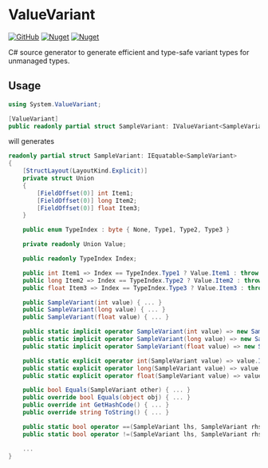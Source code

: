# ValueVariant
[![GitHub](https://img.shields.io/github/license/hikarin522/ValueVariant)](LICENSE)
[![Nuget](https://img.shields.io/nuget/v/ValueVariant)](https://www.nuget.org/packages/ValueVariant/)
[![Nuget](https://img.shields.io/nuget/dt/ValueVariant)](https://www.nuget.org/packages/ValueVariant/)

C# source generator to generate efficient and type-safe variant types for unmanaged types.

## Usage

```cs
using System.ValueVariant;

[ValueVariant]
public readonly partial struct SampleVariant: IValueVariant<SampleVariant, int, long, float> { }
```

will generates

```cs
readonly partial struct SampleVariant: IEquatable<SampleVariant>
{
    [StructLayout(LayoutKind.Explicit)]
    private struct Union
    {
        [FieldOffset(0)] int Item1;
        [FieldOffset(0)] long Item2;
        [FieldOffset(0)] float Item3;
    }

    public enum TypeIndex : byte { None, Type1, Type2, Type3 }

    private readonly Union Value;

    public readonly TypeIndex Index;

    public int Item1 => Index == TypeIndex.Type1 ? Value.Item1 : throw new InvalidCastException();
    public long Item2 => Index == TypeIndex.Type2 ? Value.Item2 : throw new InvalidCastException();
    public float Item3 => Index == TypeIndex.Type3 ? Value.Item3 : throw new InvalidCastException();

    public SampleVariant(int value) { ... }
    public SampleVariant(long value) { ... }
    public SampleVariant(float value) { ... }

    public static implicit operator SampleVariant(int value) => new SampleVariant(value);
    public static implicit operator SampleVariant(long value) => new SampleVariant(value);
    public static implicit operator SampleVariant(float value) => new SampleVariant(value);

    public static explicit operator int(SampleVariant value) => value.Item1;
    public static explicit operator long(SampleVariant value) => value.Item2;
    public static explicit operator float(SampleVariant value) => value.Item3;

    public bool Equals(SampleVariant other) { ... }
    public override bool Equals(object obj) { ... }
    public override int GetHashCode() { ... }
    public override string ToString() { ... }

    public static bool operator ==(SampleVariant lhs, SampleVariant rhs) { ... }
    public static bool operator !=(SampleVariant lhs, SampleVariant rhs) { ... }

    ...
}
```
